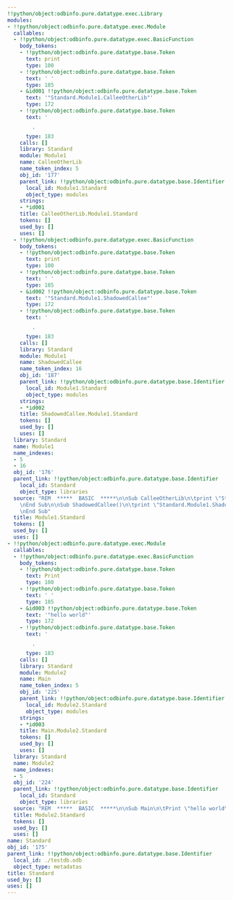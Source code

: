 ```yaml
---
!!python/object:odbinfo.pure.datatype.exec.Library
modules:
- !!python/object:odbinfo.pure.datatype.exec.Module
  callables:
  - !!python/object:odbinfo.pure.datatype.exec.BasicFunction
    body_tokens:
    - !!python/object:odbinfo.pure.datatype.base.Token
      text: print
      type: 100
    - !!python/object:odbinfo.pure.datatype.base.Token
      text: ' '
      type: 185
    - &id001 !!python/object:odbinfo.pure.datatype.base.Token
      text: '"Standard.Module1.CalleeOtherLib"'
      type: 172
    - !!python/object:odbinfo.pure.datatype.base.Token
      text: '

        '
      type: 183
    calls: []
    library: Standard
    module: Module1
    name: CalleeOtherLib
    name_token_index: 5
    obj_id: '177'
    parent_link: !!python/object:odbinfo.pure.datatype.base.Identifier
      local_id: Module1.Standard
      object_type: modules
    strings:
    - *id001
    title: CalleeOtherLib.Module1.Standard
    tokens: []
    used_by: []
    uses: []
  - !!python/object:odbinfo.pure.datatype.exec.BasicFunction
    body_tokens:
    - !!python/object:odbinfo.pure.datatype.base.Token
      text: print
      type: 100
    - !!python/object:odbinfo.pure.datatype.base.Token
      text: ' '
      type: 185
    - &id002 !!python/object:odbinfo.pure.datatype.base.Token
      text: '"Standard.Module1.ShadowedCallee"'
      type: 172
    - !!python/object:odbinfo.pure.datatype.base.Token
      text: '

        '
      type: 183
    calls: []
    library: Standard
    module: Module1
    name: ShadowedCallee
    name_token_index: 16
    obj_id: '187'
    parent_link: !!python/object:odbinfo.pure.datatype.base.Identifier
      local_id: Module1.Standard
      object_type: modules
    strings:
    - *id002
    title: ShadowedCallee.Module1.Standard
    tokens: []
    used_by: []
    uses: []
  library: Standard
  name: Module1
  name_indexes:
  - 5
  - 16
  obj_id: '176'
  parent_link: !!python/object:odbinfo.pure.datatype.base.Identifier
    local_id: Standard
    object_type: libraries
  source: "REM  *****  BASIC  *****\n\nSub CalleeOtherLib\n\tprint \"Standard.Module1.CalleeOtherLib\"\
    \nEnd Sub\n\nSub ShadowedCallee()\n\tprint \"Standard.Module1.ShadowedCallee\"\
    \nEnd Sub"
  title: Module1.Standard
  tokens: []
  used_by: []
  uses: []
- !!python/object:odbinfo.pure.datatype.exec.Module
  callables:
  - !!python/object:odbinfo.pure.datatype.exec.BasicFunction
    body_tokens:
    - !!python/object:odbinfo.pure.datatype.base.Token
      text: Print
      type: 100
    - !!python/object:odbinfo.pure.datatype.base.Token
      text: ' '
      type: 185
    - &id003 !!python/object:odbinfo.pure.datatype.base.Token
      text: '"hello world"'
      type: 172
    - !!python/object:odbinfo.pure.datatype.base.Token
      text: '

        '
      type: 183
    calls: []
    library: Standard
    module: Module2
    name: Main
    name_token_index: 5
    obj_id: '225'
    parent_link: !!python/object:odbinfo.pure.datatype.base.Identifier
      local_id: Module2.Standard
      object_type: modules
    strings:
    - *id003
    title: Main.Module2.Standard
    tokens: []
    used_by: []
    uses: []
  library: Standard
  name: Module2
  name_indexes:
  - 5
  obj_id: '224'
  parent_link: !!python/object:odbinfo.pure.datatype.base.Identifier
    local_id: Standard
    object_type: libraries
  source: "REM  *****  BASIC  *****\n\nSub Main\n\tPrint \"hello world\"\nEnd Sub"
  title: Module2.Standard
  tokens: []
  used_by: []
  uses: []
name: Standard
obj_id: '175'
parent_link: !!python/object:odbinfo.pure.datatype.base.Identifier
  local_id: ./testdb.odb
  object_type: metadatas
title: Standard
used_by: []
uses: []
---
```

